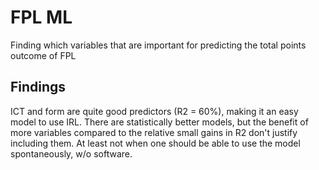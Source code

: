 # FPL ML
Finding which variables that are important for predicting the total points outcome of FPL

## Findings
ICT and form are quite good predictors (R2 = 60%), making it an easy model to use IRL. There are statistically better models, but the benefit of more variables compared to the relative small gains in R2 don't justify including them. At least not when one should be able to use the model spontaneously, w/o software.
